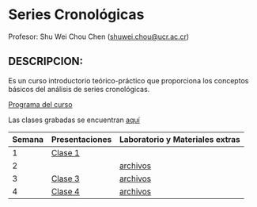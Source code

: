 # Series Cronológicas

Profesor: Shu Wei Chou Chen (<shuwei.chou@ucr.ac.cr>)

## DESCRIPCION:

Es un curso introductorio teórico-práctico que proporciona los conceptos
básicos del análisis de series cronológicas.

[Programa del
curso](https://shuwei325.github.io/SP1633-II21/SP1633-programa.pdf)

Las clases grabadas se encuentran
[aquí](https://youtube.com/playlist?list=PL81c0Y-B3uz1yxyVnlg1khPYWStQ9tgbl)

| Semana | Presentaciones                                                  | Laboratorio y Materiales extras                                 |
|--------|-----------------------------------------------------------------|-----------------------------------------------------------------|
| 1      | [Clase 1](https://shuwei325.github.io/SP1633-II21/clase-1.html) |                                                                 |
| 2      |                                                                 | [archivos](https://shuwei325.github.io/SP1633-II21/clase-2.rar) |
| 3      | [Clase 3](https://shuwei325.github.io/SP1633-II21/clase-3.html) | [archivos](https://shuwei325.github.io/SP1633-II21/clase-3.rar) |
| 4      | [Clase 4](https://shuwei325.github.io/SP1633-II21/clase-4.html) | [archivos](https://shuwei325.github.io/SP1633-II21/clase-4.rar) |

